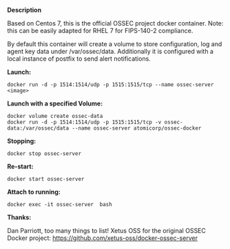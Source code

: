 **Description**


Based on Centos 7, this is the official OSSEC project docker container. Note: this can be easily adapted for RHEL 7 for FIPS-140-2 compliance. 

By default this container will create a volume to store configuration, log and agent key data 
under /var/ossec/data.  Additionally it is configured with a local instance of postfix to 
send alert notifications.

  
**Launch:**

    docker run -d -p 1514:1514/udp -p 1515:1515/tcp --name ossec-server <image>

**Launch with a specified Volume:**


    docker volume create ossec-data
    docker run -d -p 1514:1514/udp -p 1515:1515/tcp -v ossec-data:/var/ossec/data --name ossec-server atomicorp/ossec-docker


**Stopping:**

    docker stop ossec-server

**Re-start:**

    docker start ossec-server

**Attach to running:**

    docker exec -it ossec-server  bash

**Thanks:**

Dan Parriott, too many things to list!
Xetus OSS for the original OSSEC Docker project: https://github.com/xetus-oss/docker-ossec-server


